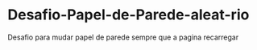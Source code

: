 # Desafio-Papel-de-Parede-aleat-rio
 Desafio para mudar papel de parede sempre que a pagina recarregar
